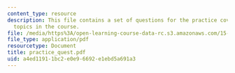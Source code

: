 ```yaml
---
content_type: resource
description: This file contains a set of questions for the practice covering all the
  topics in the course.
file: /media/https%3A/open-learning-course-data-rc.s3.amazonaws.com/15-561-information-technology-essentials-spring-2005/a4ed11911bc2e0e96692e1ebd5a691a3_practice_quest.pdf
file_type: application/pdf
resourcetype: Document
title: practice_quest.pdf
uid: a4ed1191-1bc2-e0e9-6692-e1ebd5a691a3
---
```

